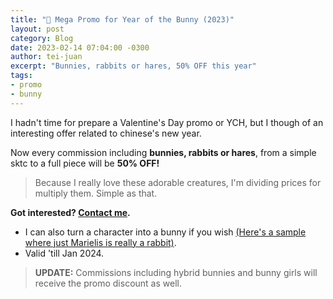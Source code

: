```yaml
---
title: "🐰 Mega Promo for Year of the Bunny (2023)"
layout: post
category: Blog
date: 2023-02-14 07:04:00 -0300
author: tei-juan
excerpt: "Bunnies, rabbits or hares, 50% OFF this year"
tags:
- promo
- bunny
---
```


I hadn't time for prepare a Valentine's Day promo or YCH, but I though of an interesting offer related to chinese's new year. 

Now every commission including **bunnies, rabbits or hares**, from a simple sktc to a full piece will be **50% OFF!**

> Because I really love these adorable creatures, I'm dividing prices for multiply them. Simple as that.

**Got interested? [Contact me](/contact).** 

* I can also turn a character into a bunny if you wish [\(Here's a sample where just Marielis is really a rabbit\)](https://www.furaffinity.net/view/46770770).
* Valid 'till Jan 2024.

> **UPDATE:** Commissions including hybrid bunnies and bunny girls will receive the promo discount as well.   

<!-- and think they're such adorable creatures -->






